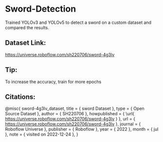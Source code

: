 # Sword-Detection
Trained YOLOv3 and YOLOv5 to detect a sword on a custom dataset and compared the results.
## Dataset Link:
https://universe.roboflow.com/sh220706/sword-4g3lv
## Tip:
To increase the accuracy, train for more epochs
## Citations:
@misc{ sword-4g3lv_dataset,
    title = { sword Dataset },
    type = { Open Source Dataset },
    author = { SH220706 },
    howpublished = { \url{ https://universe.roboflow.com/sh220706/sword-4g3lv } },
    url = { https://universe.roboflow.com/sh220706/sword-4g3lv },
    journal = { Roboflow Universe },
    publisher = { Roboflow },
    year = { 2022 },
    month = { jul },
    note = { visited on 2022-12-24 },
}
